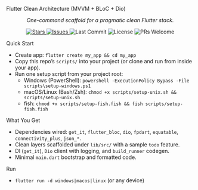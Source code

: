 Flutter Clean Architecture (MVVM + BLoC + Dio)

<p align="center">
  <em>One-command scaffold for a pragmatic clean Flutter stack.</em>
</p>

<p align="center">
  <a href="https://github.com/Amir-beigi-84/flutter-clean-architecture/stargazers">
    <img alt="Stars" src="https://img.shields.io/github/stars/Amir-beigi-84/flutter-clean-architecture?style=flat-square&color=ffc83d">
  </a>
  <a href="https://github.com/Amir-beigi-84/flutter-clean-architecture/issues">
    <img alt="Issues" src="https://img.shields.io/github/issues/Amir-beigi-84/flutter-clean-architecture?style=flat-square">
  </a>
  <img alt="Last Commit" src="https://img.shields.io/github/last-commit/Amir-beigi-84/flutter-clean-architecture?style=flat-square">
  <img alt="License" src="https://img.shields.io/github/license/Amir-beigi-84/flutter-clean-architecture?style=flat-square">
  <img alt="PRs Welcome" src="https://img.shields.io/badge/PRs-welcome-28a745?style=flat-square">
</p>

Quick Start

- Create app: `flutter create my_app && cd my_app`
- Copy this repo’s `scripts/` into your project (or clone and run from inside your app).
- Run one setup script from your project root:
  - Windows (PowerShell): `powershell -ExecutionPolicy Bypass -File scripts\setup-windows.ps1`
  - macOS/Linux (Bash/Zsh): `chmod +x scripts/setup-unix.sh && scripts/setup-unix.sh`
  - fish: `chmod +x scripts/setup-fish.fish && fish scripts/setup-fish.fish`

What You Get

- Dependencies wired: `get_it`, `flutter_bloc`, `dio`, `fpdart`, `equatable`, `connectivity_plus`, `json_*`.
- Clean layers scaffolded under `lib/src/` with a sample `todo` feature.
- DI (`get_it`), `Dio` client with logging, and `build_runner` codegen.
- Minimal `main.dart` bootstrap and formatted code.

Run

- `flutter run -d windows|macos|linux` (or any device)

